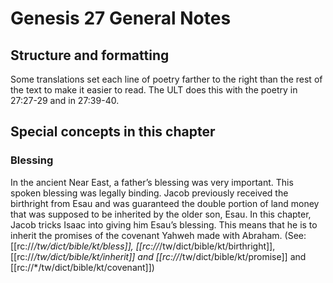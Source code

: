 # Genesis 27 General Notes
## Structure and formatting

Some translations set each line of poetry farther to the right than the rest of the text to make it easier to read. The ULT does this with the poetry in 27:27-29 and in 27:39-40.

## Special concepts in this chapter
### Blessing
In the ancient Near East, a father’s blessing was very important. This spoken blessing was legally binding. Jacob previously received the birthright from Esau and was guaranteed the double portion of land money that was supposed to be inherited by the older son, Esau. In this chapter, Jacob tricks Isaac into giving him Esau’s blessing. This means that he is to inherit the promises of the covenant Yahweh made with Abraham. (See: [[rc://*/tw/dict/bible/kt/bless]], [[rc://*/tw/dict/bible/kt/birthright]], [[rc://*/tw/dict/bible/kt/inherit]] and [[rc://*/tw/dict/bible/kt/promise]] and [[rc://*/tw/dict/bible/kt/covenant]])